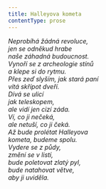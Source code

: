 ```yaml
---
title: Halleyova kometa
contentType: prose
---
```


<section>

_Neprobíhá žádná revoluce,  
jen se odněkud hrabe  
naše záhadná budoucnost.  
Vynoří se z archeologie stínů  
a klepe si do rytmu.  
Přes zeď slyším, jak stará paní  
vítá skřípot dveří.  
Dívá se ulicí  
jak teleskopem,  
ale vidí jen cizí záda.  
Ví, co ji nečeká,  
ale netuší, co ji čeká.  
Až bude prolétat Halleyova  
kometa, budeme spolu.  
Vydere se z půdy,  
změní se v listí,  
bude poletovat zlatý pyl,  
bude natahovat větve,  
aby ji uviděla._

</section>
